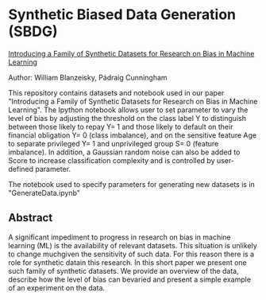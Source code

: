 # Synthetic Biased Data Generation (SBDG)

[Introducing a Family of Synthetic Datasets for Research on Bias in Machine Learning](https://arxiv.org/abs/2107.08928)

Author: William Blanzeisky, Pádraig Cunningham

This repository contains datasets and notebook used in our paper "Introducing a Family of Synthetic Datasets for Research on Bias in Machine Learning". The Ipython notebook allows user to set parameter to vary the level of bias by adjusting the threshold on the class label Y to distinguish between those likely to repay Y= 1 and those likely to default on their financial obligation Y= 0 (class imbalance), and on the sensitive feature Age to separate privileged Y= 1 and unprivileged group S= 0 (feature imbalance). In addition,  a Gaussian random noise can also be added to Score to increase classification complexity and is controlled by user-defined parameter. 

The notebook used to specify parameters for generating new datasets is in "GenerateData.ipynb"

## Abstract
A significant impediment to progress in research on bias in machine learning (ML) is the availability of relevant datasets. This situation is unlikely to change muchgiven the sensitivity of such data. For this reason there is a role for synthetic datain this research. In this short paper we present one such family of synthetic datasets.  We provide an overview of the data, describe how the level of bias can bevaried and present a simple example of an experiment on the data.
